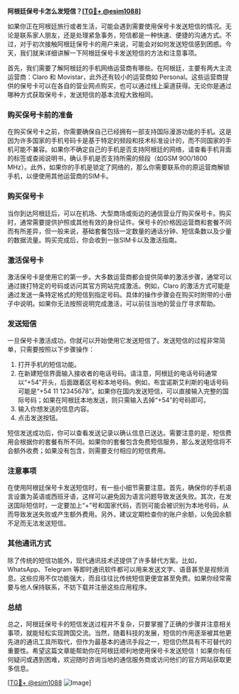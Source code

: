 **阿根廷保号卡怎么发短信？[[TG💪+ @esim1088](https://t.me/s/esim1088)]**

如果你正在阿根廷旅行或者生活，可能会遇到需要使用保号卡发送短信的情况。无论是联系家人朋友，还是处理紧急事务，短信都是一种快速、便捷的沟通方式。不过，对于初次接触阿根廷保号卡的用户来说，可能会对如何发送短信感到困惑。今天，我们就来详细讲解一下阿根廷保号卡发送短信的方法和注意事项。

首先，我们需要了解阿根廷的手机网络运营商有哪些。在阿根廷，主要有两大主流运营商：Claro 和 Movistar，此外还有较小的运营商如 Personal。这些运营商提供的保号卡可以在各自的营业网点购买，也可以通过线上渠道获得。无论你是通过哪种方式获取保号卡，发送短信的基本流程大致相同。

### 购买保号卡前的准备

在购买保号卡之前，你需要确保自己已经拥有一部支持国际漫游功能的手机。这是因为许多国家的手机号码卡是基于特定的频段和技术标准设计的，而不同国家的手机可能不兼容。如果你不确定自己的手机是否支持阿根廷的网络，请查看手机背面的标签或查阅说明书，确认手机是否支持所需的频段（如GSM 900/1800 MHz）。此外，如果你的手机是锁定了网络的，那么你需要联系你的原运营商解锁手机，以便使用其他运营商的SIM卡。

### 购买保号卡

当你到达阿根廷后，可以在机场、大型商场或街边的通信营业厅购买保号卡。购买时，通常需要提供护照或其他有效的身份证件。保号卡的价格因运营商和套餐不同而有所差异，但一般来说，基础套餐包括一定数量的通话分钟、短信条数以及少量的数据流量。购买完成后，你会收到一张SIM卡以及激活指南。

### 激活保号卡

激活保号卡是使用它的第一步。大多数运营商都会提供简单的激活步骤，通常可以通过拨打特定的号码或访问其官方网站完成激活。例如，Claro 的激活方式可能是通过发送一条特定格式的短信到指定号码。具体的操作步骤会在购买时附带的小册子中说明。如果你无法按照说明完成激活，可以前往当地的营业厅寻求帮助。

### 发送短信

一旦保号卡激活成功，你就可以开始使用它发送短信了。发送短信的过程非常简单，只需要按照以下步骤操作：

1. 打开手机的短信功能。
2. 在新建短信界面输入接收者的电话号码。请注意，阿根廷的电话号码通常以“+54”开头，后面跟着区号和本地号码。例如，布宜诺斯艾利斯的电话号码可能是“+54 11 12345678”。如果你在国内发送短信，可以直接输入完整的国际号码；如果在阿根廷本地发送，则只需输入去掉“+54”的号码即可。
3. 输入你想发送的信息内容。
4. 点击发送按钮。

短信发送成功后，你可以查看发送记录以确认信息已送达。需要注意的是，短信费用会根据你的套餐有所不同。如果你的套餐包含免费短信服务，那么发送短信将不会额外收费；如果没有包含，则需要支付相应的短信费用。

### 注意事项

在使用阿根廷保号卡发送短信时，有一些小细节需要注意。首先，确保你的手机语言设置为英语或西班牙语，这样可以避免因为语言问题导致发送失败。其次，在发送国际短信时，一定要加上“+”号和国家代码，否则可能会被识别为本地号码，从而导致发送失败或产生额外费用。另外，建议定期检查你的账户余额，以免因余额不足而无法发送短信。

### 其他通讯方式

除了传统的短信功能外，现代通讯技术还提供了许多替代方案。比如，WhatsApp、Telegram 等即时通讯软件都可以用来发送文字、语音甚至是视频消息。这些应用不仅功能强大，而且往往比传统短信更便宜甚至免费。如果你经常需要与他人保持联系，不妨下载并注册这些应用程序。

### 总结

总之，阿根廷保号卡的短信发送过程并不复杂，只要掌握了正确的步骤并注意相关事项，就能轻松实现跨国交流。当然，随着科技的发展，短信的作用逐渐被其他更先进的通讯工具所取代，但作为最基本的通讯手段之一，短信仍然具有不可替代的重要性。希望这篇文章能帮助你在阿根廷顺利地使用保号卡发送短信！如果你有任何疑问或遇到困难，欢迎随时咨询当地的通信服务商或访问他们的官方网站获取更多信息。

[[TG💪+ @esim1088](https://t.me/s/esim1088) ![Image](https://i.postimg.cc/4NQfJmqS/Snipaste-2025-05-13-00-14-12.png)]